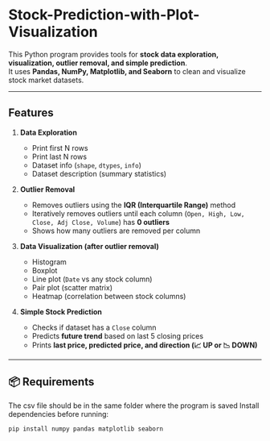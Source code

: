 # Stock-Prediction-with-Plot-Visualization

This Python program provides tools for **stock data exploration, visualization, outlier removal, and simple prediction**.  
It uses **Pandas, NumPy, Matplotlib, and Seaborn** to clean and visualize stock market datasets.

---

##  Features

1. **Data Exploration**
   - Print first N rows
   - Print last N rows
   - Dataset info (`shape`, `dtypes`, `info`)
   - Dataset description (summary statistics)

2. **Outlier Removal**
   - Removes outliers using the **IQR (Interquartile Range)** method
   - Iteratively removes outliers until each column (`Open, High, Low, Close, Adj Close, Volume`) has **0 outliers**
   - Shows how many outliers are removed per column

3. **Data Visualization (after outlier removal)**
   - Histogram
   - Boxplot
   - Line plot (`Date` vs any stock column)
   - Pair plot (scatter matrix)
   - Heatmap (correlation between stock columns)

4. **Simple Stock Prediction**
   - Checks if dataset has a `Close` column
   - Predicts **future trend** based on last 5 closing prices
   - Prints **last price, predicted price, and direction (📈 UP or 📉 DOWN)**

---

## 📦 Requirements

The csv file should be in the same folder where the program is saved
Install dependencies before running:

```bash
pip install numpy pandas matplotlib seaborn
